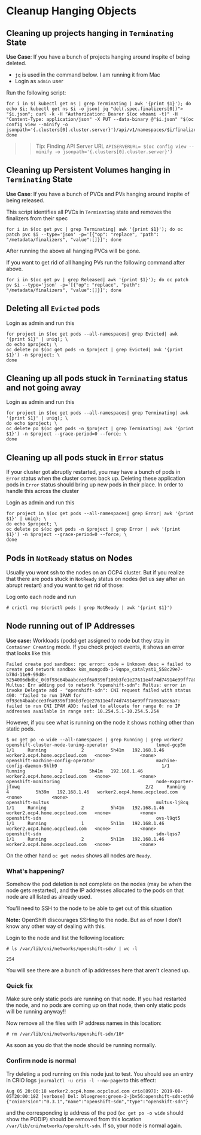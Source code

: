 # Cleanup Hanging Objects

## Cleaning up projects hanging in `Terminating` State

**Use Case**: If you have a bunch of projects hanging around inspite of being deleted.

* `jq` is used in the command below. I am running it from Mac
* Login as `admin` user

Run the following script:
```
for i in $( kubectl get ns | grep Terminating | awk '{print $1}'); do echo $i; kubectl get ns $i -o json| jq "del(.spec.finalizers[0])"> "$i.json"; curl -k -H "Authorization: Bearer $(oc whoami -t)" -H "Content-Type: application/json" -X PUT --data-binary @"$i.json" "$(oc config view --minify -o jsonpath='{.clusters[0].cluster.server}')/api/v1/namespaces/$i/finalize"; done
```
>> Tip: Finding API Server URL `APISERVERURL= $(oc config view --minify -o jsonpath='{.clusters[0].cluster.server}')` 


## Cleaning up Persistent Volumes hanging in `Terminating` State

**Use Case**: If you have a bunch of PVCs and PVs hanging around inspite of being released.

This script identifies all PVCs in `Terminating` state and removes the finalizers from their spec

```
for i in $(oc get pvc | grep Terminating| awk '{print $1}'); do oc patch pvc $i --type='json' -p='[{"op": "replace", "path": "/metadata/finalizers", "value":[]}]'; done
```

After running the above all hanging PVCs will be gone.

If you want to get rid of all hanging PVs run the following command after above.

```
for i in $(oc get pv | grep Released| awk '{print $1}'); do oc patch pv $i --type='json' -p='[{"op": "replace", "path": "/metadata/finalizers", "value":[]}]'; done

```

## Deleting all `Evicted` pods

Login as admin and run this 

```
for project in $(oc get pods --all-namespaces| grep Evicted| awk '{print $1}' | uniq); \
do echo $project; \
oc delete po $(oc get pods -n $project | grep Evicted| awk '{print $1}') -n $project; \
done
```

## Cleaning up all pods stuck in `Terminating` status and not going away

Login as admin and run this 

```
for project in $(oc get pods --all-namespaces| grep Terminating| awk '{print $1}' | uniq); \
do echo $project; \
oc delete po $(oc get pods -n $project | grep Terminating| awk '{print $1}') -n $project --grace-period=0 --force; \
done
```

## Cleaning up all pods stuck in `Error` status 

If your cluster got abruptly restarted, you may have a bunch of pods in `Error` status when the cluster comes back up. Deleting these application pods in `Error` status should bring up new pods in their place. In order to handle this across the cluster

Login as admin and run this 

```
for project in $(oc get pods --all-namespaces| grep Error| awk '{print $1}' | uniq); \
do echo $project; \
oc delete po $(oc get pods -n $project | grep Error | awk '{print $1}') -n $project --grace-period=0 --force; \
done
```

## Pods in `NotReady` status on Nodes

Usually you wont ssh to the nodes on an OCP4 cluster. But if you realize that there are pods stuck in `NotReady` status on nodes (let us say after an abrupt restart) and you want to get rid of those:

Log onto each node and run 

```
# crictl rmp $(crictl pods | grep NotReady | awk '{print $1}')
```


## Node running out of IP Addresses

**Use case:** Workloads (pods) get assigned to node but they stay in `Container Creating` mode. If you check project events, it shows an error that looks like this

```
Failed create pod sandbox: rpc error: code = Unknown desc = failed to create pod network sandbox k8s_mongodb-1-9qnpx_catalyst1_558c29e7-b78d-11e9-99d8-5254006dbdbc_0(0f93c64baabcce3f6a9396f106b3fe1e27611e4f74d74914e99ff7a063a8c6a7): Multus: Err adding pod to network "openshift-sdn": Multus: error in invoke Delegate add - "openshift-sdn": CNI request failed with status 400: 'failed to run IPAM for 0f93c64baabcce3f6a9396f106b3fe1e27611e4f74d74914e99ff7a063a8c6a7: failed to run CNI IPAM ADD: failed to allocate for range 0: no IP addresses available in range set: 10.254.5.1-10.254.5.254
```

However, if you see what is running on the node it shows nothing other than static pods.

```
$ oc get po -o wide --all-namespaces | grep Running | grep worker2
openshift-cluster-node-tuning-operator                  tuned-gcp5m                                                       1/1     Running             2          5h41m   192.168.1.46   worker2.ocp4.home.ocpcloud.com   <none>           <none>
openshift-machine-config-operator                       machine-config-daemon-9klh9                                       1/1     Running             2          5h41m   192.168.1.46   worker2.ocp4.home.ocpcloud.com   <none>           <none>
openshift-monitoring                                    node-exporter-jfxwq                                               2/2     Running             4          5h39m   192.168.1.46   worker2.ocp4.home.ocpcloud.com   <none>           <none>
openshift-multus                                        multus-lj8cq                                                      1/1     Running             2          5h41m   192.168.1.46   worker2.ocp4.home.ocpcloud.com   <none>           <none>
openshift-sdn                                           ovs-l9qt5                                                         1/1     Running             1          5h11m   192.168.1.46   worker2.ocp4.home.ocpcloud.com   <none>           <none>
openshift-sdn                                           sdn-lqss7                                                         1/1     Running             2          5h11m   192.168.1.46   worker2.ocp4.home.ocpcloud.com   <none>           <none>
```

On the other hand `oc get nodes` shows all nodes are `Ready`.

### What's happening?
Somehow the pod deletion is not complete on the nodes (may be when the node gets restarted), and the IP addresses allocated to the pods on that node are all listed as already used.

You'll need to SSH to the node to be able to get out of this situation

**Note:** OpenShift discourages SSHing to the node. But as of now I don't know any other way of dealing with this.

Login to the node and list the following location:

```
# ls /var/lib/cni/networks/openshift-sdn/ | wc -l

254
```

You will see there are a bunch of ip addresses here that aren't cleaned up.

### Quick fix

Make sure only static pods are running on that node. If you had restarted the node, and no pods are coming up on that node, then only static pods will be running anyway!!

Now remove all the files with IP address names in this location:

```
# rm /var/lib/cni/networks/openshift-sdn/10*
```

As soon as you do that the node should be running normally.


### Confirm node is normal

Try deleting a pod running on this node just to test. You should see an entry in CRIO logs `journalctl -u crio -l --no-pager`to this effect:

```
Aug 05 20:00:18 worker2.ocp4.home.ocpcloud.com crio[897]: 2019-08-05T20:00:18Z [verbose] Del: bluegreen:green-2-jbv56:openshift-sdn:eth0 {"cniVersion":"0.3.1","name":"openshift-sdn","type":"openshift-sdn"}
```

and the corresponding ip address of the pod (`oc get po -o wide` should show the PODIP) should be removed from this location `/var/lib/cni/networks/openshift-sdn`. If so, your node is normal again.










